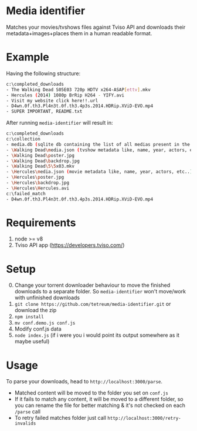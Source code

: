 # Media identifier

Matches your movies/tvshows files against Tviso API and downloads their metadata+images+places them in a human readable format.

# Example

Having the following structure:
```bash
c:\completed_downloads
- The Walking Dead S05E03 720p HDTV x264-ASAP[ettv].mkv
- Hercules (2014) 1080p BrRip H264 - YIFY.avi
- Visit my website click here!!.url
- D4wn.0f.th3.Pl4n3t.0f.th3.4p3s.2014.HDRip.XViD-EVO.mp4
- SUPER IMPORTANT, README.txt
```

After running `media-identifier` will result in:

```bash
c:\completed_downloads
c:\collection
- media.db (sqlite db containing the list of all medias present in the folder)
- \Walking Dead\media.json (tvshow metadata like, name, year, actors, etc..)
- \Walking Dead\poster.jpg
- \Walking Dead\backdrop.jpg
- \Walking Dead\5\5x03.mkv
- \Hercules\media.json (movie metadata like, name, year, actors, etc..)
- \Hercules\poster.jpg
- \Hercules\backdrop.jpg
- \Hercules\Hercules.avi
c:\failed_match
- D4wn.0f.th3.Pl4n3t.0f.th3.4p3s.2014.HDRip.XViD-EVO.mp4
```


# Requirements
1. node >= v8
2. Tviso API app (https://developers.tviso.com/)

# Setup

0. Change your torrent downloader behaviour to move the finished downloads to a separate folder. So `media-identifier` won't move/work with unfinished downloads
1. `git clone https://github.com/tetreum/media-identifier.git` or download the zip
2. `npm install`
3. `mv conf.demo.js conf.js`
4. Modify conf.js data
5. `node index.js` (if i were you i would point its output somewhere as it maybe useful)

# Usage

To parse your downloads, head to `http://localhost:3000/parse`.
- Matched content will be moved to the folder you set on `conf.js`
- If it fails to match any content, it will be moved to a different folder, so you can rename the file for better matching & it's not checked on each `/parse` call
- To retry failed matches folder just call `http://localhost:3000/retry-invalids`
